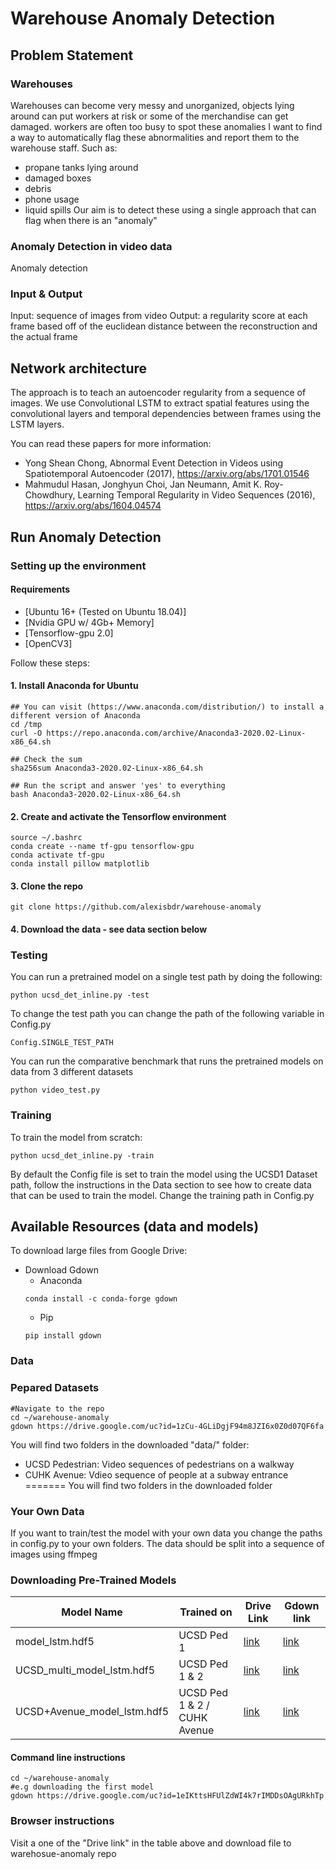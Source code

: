 # Warehouse Anomaly Detection

## Problem Statement
### Warehouses
Warehouses can become very messy and unorganized, objects lying around can put workers at risk or some of the merchandise can get damaged. workers are often too busy to spot these anomalies
I want to find a way to automatically flag these abnormalities and report them to the warehouse staff. Such as: 
- propane tanks lying around
- damaged boxes
- debris
- phone usage
- liquid spills
Our aim is to detect these using a single approach that can flag when there is an "anomaly"

### Anomaly Detection in video data
Anomaly detection

### Input & Output
Input: sequence of images from video
Output: a regularity score at each frame based off of the euclidean distance between the reconstruction and the actual frame

## Network architecture
The approach is to teach an autoencoder regularity from a sequence of images. We use Convolutional LSTM to extract spatial features using the convolutional layers and temporal dependencies between frames using the LSTM layers.

You can read these papers for more information: 
* Yong Shean Chong, Abnormal Event Detection in Videos using Spatiotemporal Autoencoder (2017), https://arxiv.org/abs/1701.01546
* Mahmudul Hasan, Jonghyun Choi, Jan Neumann, Amit K. Roy-Chowdhury, Learning Temporal Regularity in Video Sequences (2016), https://arxiv.org/abs/1604.04574


## Run Anomaly Detection
### Setting up the environment
#### Requirements
* [Ubuntu 16+ (Tested on Ubuntu 18.04)]
* [Nvidia GPU w/ 4Gb+ Memory]
* [Tensorflow-gpu 2.0]
* [OpenCV3]

Follow these steps:

#### 1. Install Anaconda for Ubuntu
```
## You can visit (https://www.anaconda.com/distribution/) to install a different version of Anaconda
cd /tmp
curl -O https://repo.anaconda.com/archive/Anaconda3-2020.02-Linux-x86_64.sh

## Check the sum 
sha256sum Anaconda3-2020.02-Linux-x86_64.sh

## Run the script and answer 'yes' to everything
bash Anaconda3-2020.02-Linux-x86_64.sh
```

#### 2. Create and activate the Tensorflow environment
```
source ~/.bashrc
conda create --name tf-gpu tensorflow-gpu
conda activate tf-gpu
conda install pillow matplotlib
```
#### 3. Clone the repo
```
git clone https://github.com/alexisbdr/warehouse-anomaly
```
#### 4. Download the data - see data section below

### Testing
You can run a pretrained model on a single test path by doing the following:
```
python ucsd_det_inline.py -test
```
To change the test path you can change the path of the following variable in Config.py
```
Config.SINGLE_TEST_PATH
```

You can run the comparative benchmark that runs the pretrained models on data from 3 different datasets
```
python video_test.py
```

### Training
To train the model from scratch:
```
python ucsd_det_inline.py -train
```
By default the Config file is set to train the model using the UCSD1 Dataset path, follow the instructions in the Data section to see how to create data that can be used to train the model. 
Change the training path in Config.py

## Available Resources (data and models)

To download large files from Google Drive:
* Download Gdown
    * Anaconda
    ```
    conda install -c conda-forge gdown
    ```
    * Pip
    ```
    pip install gdown
    ```

### Data

### Pepared Datasets

```
#Navigate to the repo
cd ~/warehouse-anomaly
gdown https://drive.google.com/uc?id=1zCu-4GLiDgjF94m8JZI6x0Z0d07QF6fa
```

You will find two folders in the downloaded "data/" folder:
* UCSD Pedestrian: Video sequences of pedestrians on a walkway
* CUHK Avenue: Vdieo sequence of people at a subway entrance
=======
You will find two folders in the downloaded folder

### Your Own Data

If you want to train/test the model with your own data you change the paths in config.py to your own folders. The data should be split into a sequence of images using ffmpeg

### Downloading Pre-Trained Models

Model Name  | Trained on | Drive Link | Gdown link
------------- | ------------- | -------------------------------- | --------------------------------
model_lstm.hdf5  | UCSD Ped 1 | [link](https://drive.google.com/open?id=1eIKttsHFUlZdWI4k7rIMDDsOAgURkhTp) | [link](https://drive.google.com/uc?id=1eIKttsHFUlZdWI4k7rIMDDsOAgURkhTp)
UCSD_multi_model_lstm.hdf5  | UCSD Ped 1 & 2 | [link](https://drive.google.com/open?id=19L5mcQk3CllZRfv3iIErdoVhNcX9s50m) | [link](https://drive.google.com/uc?id=19L5mcQk3CllZRfv3iIErdoVhNcX9s50m)
UCSD+Avenue_model_lstm.hdf5 | UCSD Ped 1 & 2 / CUHK Avenue | [link](https://drive.google.com/open?id=1BCTHVZc4FnjveEcxEVU9DIMgfwJdsjx9) | [link](https://drive.google.com/uc?id=1BCTHVZc4FnjveEcxEVU9DIMgfwJdsjx9)

#### Command line instructions

```
cd ~/warehouse-anomaly
#e.g downloading the first model
gdown https://drive.google.com/uc?id=1eIKttsHFUlZdWI4k7rIMDDsOAgURkhTp
```

### Browser instructions
Visit a one of the "Drive link" in the table above and download file to warehosue-anomaly repo
